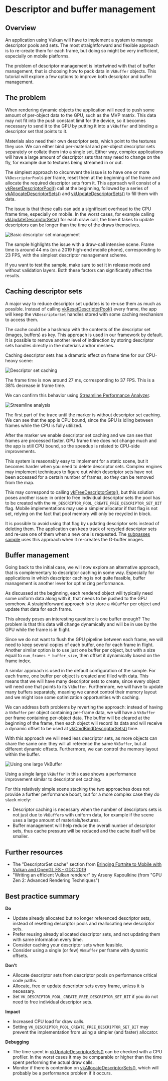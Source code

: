 <!--
- Copyright (c) 2019-2021, Arm Limited and Contributors
-
- SPDX-License-Identifier: Apache-2.0
-
- Licensed under the Apache License, Version 2.0 the "License";
- you may not use this file except in compliance with the License.
- You may obtain a copy of the License at
-
-     http://www.apache.org/licenses/LICENSE-2.0
-
- Unless required by applicable law or agreed to in writing, software
- distributed under the License is distributed on an "AS IS" BASIS,
- WITHOUT WARRANTIES OR CONDITIONS OF ANY KIND, either express or implied.
- See the License for the specific language governing permissions and
- limitations under the License.
-
-->

# Descriptor and buffer management

## Overview

An application using Vulkan will have to implement a system to manage descriptor pools and sets.
The most straightforward and flexible approach is to re-create them for each frame, but doing so might be very inefficient, especially on mobile platforms.

The problem of descriptor management is intertwined with that of buffer management, that is choosing how to pack data in `VkBuffer` objects. This tutorial will explore a few options to improve both descriptor and buffer management.

## The problem

When rendering dynamic objects the application will need to push some amount of per-object data to the GPU, such as the MVP matrix.
This data may not fit into the push constant limit for the device, so it becomes necessary to send it to the GPU by putting it into a `VkBuffer` and binding a descriptor set that points to it.

Materials also need their own descriptor sets, which point to the textures they use. We can either bind per-material and per-object descriptor sets separately or collate them into a single set.
Either way, complex applications will have a large amount of descriptor sets that may need to change on the fly, for example due to textures being streamed in or out.

The simplest approach to circumvent the issue is to have one or more `VkDescriptorPool`s per frame, reset them at the beginning of the frame and allocate the required descriptor sets from it.
This approach will consist of a [vkResetDescriptorPool()](https://www.khronos.org/registry/vulkan/specs/1.1-extensions/man/html/vkResetDescriptorPool.html) call at the beginning, followed by a series of [vkAllocateDescriptorSets()](https://www.khronos.org/registry/vulkan/specs/1.1-extensions/man/html/vkAllocateDescriptorSets.html) and [vkUpdateDescriptorSets()](https://www.khronos.org/registry/vulkan/specs/1.1-extensions/man/html/vkUpdateDescriptorSets.html) to fill them with data.

The issue is that these calls can add a significant overhead to the CPU frame time, especially on mobile. In the worst cases, for example calling [vkUpdateDescriptorSets()](https://www.khronos.org/registry/vulkan/specs/1.1-extensions/man/html/vkUpdateDescriptorSets.html) for each draw call, the time it takes to update descriptors can be longer than the time of the draws themselves.

![Basic descriptor set management](images/bonza_no_caching_multiple_buf.jpg)

The sample highlights the issue with a draw-call intensive scene. Frame time is around 44 ms (on a 2019 high-end mobile phone), corresponding to 23 FPS, with the simplest descriptor management scheme.

If you want to test the sample, make sure to set it in release mode and without validation layers.
Both these factors can significantly affect the results.

## Caching descriptor sets

A major way to reduce descriptor set updates is to re-use them as much as possible. Instead of calling [vkResetDescriptorPool()](https://www.khronos.org/registry/vulkan/specs/1.1-extensions/man/html/vkResetDescriptorPool.html) every frame, the app will keep the `VkDescriptorSet` handles stored with some caching mechanism to access them.

The cache could be a hashmap with the contents of the descriptor set (images, buffers) as key. This approach is used in our framework by default.
It is possible to remove another level of indirection by storing descriptor sets handles directly in the materials and/or meshes.

Caching descriptor sets has a dramatic effect on frame time for our CPU-heavy scene:

![Descriptor set caching](images/bonza_caching_multiple_buf.jpg)

The frame time is now around 27 ms, corresponding to 37 FPS. This is a 38% decrease in frame time.

We can confirm this behavior using [Streamline Performance Analyzer](https://developer.arm.com/tools-and-software/graphics-and-gaming/arm-mobile-studio/components/streamline-performance-analyzer).

![Streamline analysis](images/streamline_desc_caching.png)

The first part of the trace until the marker is without descriptor set caching. We can see that the app is CPU bound, since the GPU is idling between frames while the CPU is fully utilized.

After the marker we enable descriptor set caching and we can see that frames are processed faster. GPU frame time does not change much and the app is still CPU bound, so the speedup is related to CPU-side improvements.

This system is reasonably easy to implement for a static scene, but it becomes harder when you need to delete descriptor sets. Complex engines may implement techniques to figure out which descriptor sets have not been accessed for a certain number of frames, so they can be removed from the map.

This may correspond to calling [vkFreeDescriptorSets()](https://www.khronos.org/registry/vulkan/specs/1.1-extensions/man/html/vkFreeDescriptorSets.html), but this solution poses another issue: in order to free individual descriptor sets the pool has to be created with the `VK_DESCRIPTOR_POOL_CREATE_FREE_DESCRIPTOR_SET_BIT` flag.
Mobile implementations may use a simpler allocator if that flag is not set, relying on the fact that pool memory will only be recycled in block.

It is possible to avoid using that flag by updating descriptor sets instead of deleting them. The application can keep track of recycled descriptor sets and re-use one of them when a new one is requested. The [subpasses sample](../subpasses/README.md) uses this approach when it re-creates the G-buffer images.

## Buffer management

Going back to the initial case, we will now explore an alternative approach, that is complementary to descriptor caching in some way. Especially for applications in which descriptor caching is not quite feasible, buffer management is another lever for optimizing performance.

As discussed at the beginning, each rendered object will typically need some uniform data along with it, that needs to be pushed to the GPU somehow.
A straightforward approach is to store a `VkBuffer` per object and update that data for each frame.

This already poses an interesting question: is one buffer enough? The problem is that this data will change dynamically and will be in use by the GPU while the frame is in flight.

Since we do not want to flush the GPU pipeline between each frame, we will need to keep several copies of each buffer, one for each frame in flight. Another similar option is to use just one buffer per object, but with a size equal to `num_frames * buffer_size`, then offset it dynamically based on the frame index.

A similar approach is used in the default configuration of the sample. For each frame, one buffer per object is created and filled with data. This means that we will have many descriptor sets to create, since every object will need one that points to its `VkBuffer`.
Furthermore, we will have to update many buffers separately, meaning we cannot control their memory layout and we might lose some optimization opportunities with caching.

We can address both problems by reverting the approach: instead of having a `VkBuffer` per object containing per-frame data, we will have a `VkBuffer` per frame containing per-object data.
The buffer will be cleared at the beginning of the frame, then each object will record its data and will receive a dynamic offset to be used at [vkCmdBindDescriptorSets()](https://www.khronos.org/registry/vulkan/specs/1.1-extensions/man/html/vkCmdBindDescriptorSets.html) time.

With this approach we will need less descriptor sets, as more objects can share the same one: they will all reference the same `VkBuffer`, but at different dynamic offsets.
Furthermore, we can control the memory layout within the buffer.

![Using one large VkBuffer](images/bonza_no_caching_single_buf.jpg)

Using a single large `VkBuffer` in this case shows a performance improvement similar to descriptor set caching.

For this relatively simple scene stacking the two approaches does not provide a further performance boost, but for a more complex case they do stack nicely:

* Descriptor caching is necessary when the number of descriptors sets is not just due to `VkBuffer`s with uniform data, for example if the scene uses a large amount of materials/textures.
* Buffer management will help reduce the overall number of descriptor sets, thus cache pressure will be reduced and the cache itself will be smaller.

## Further resources

* The "DescriptorSet cache" section from [Bringing Fortnite to Mobile with Vulkan and OpenGL ES - GDC 2019](https://youtu.be/XCUfk5vRblo?t=2057)
* "Writing an efficient Vulkan renderer" by Arseny Kapoulkine (from "GPU Zen 2: Advanced Rendering Techniques")

## Best practice summary

**Do**

* Update already allocated but no longer referenced descriptor sets, instead of resetting descriptor pools and reallocating new descriptor sets.
* Prefer reusing already allocated descriptor sets, and not updating them with same information every time.
* Consider caching your descriptor sets when feasible.
* Consider using a single (or few) `VkBuffer` per frame with dynamic offsets.

**Don't**

* Allocate descriptor sets from descriptor pools on performance critical code paths.
* Allocate, free or update descriptor sets every frame, unless it is necessary.
* Set `VK_DESCRIPTOR_POOL_CREATE_FREE_DESCRIPTOR_SET_BIT` if you do not need to free individual descriptor sets.

**Impact**

* Increased CPU load for draw calls.
* Setting `VK_DESCRIPTOR_POOL_CREATE_FREE_DESCRIPTOR_SET_BIT` may prevent the implementation from using a simpler (and faster) allocator.

**Debugging**

* The time spent in [vkUpdateDescriptorSets()](https://www.khronos.org/registry/vulkan/specs/1.1-extensions/man/html/vkUpdateDescriptorSets.html) can be checked with a CPU profiler. In the worst cases it may be comparable or higher than the time spent performing the actual draw calls.
* Monitor if there is contention on [vkAllocateDescriptorSets()](https://www.khronos.org/registry/vulkan/specs/1.1-extensions/man/html/vkAllocateDescriptorSets.html), which will probably be a performance problem if it occurs.
